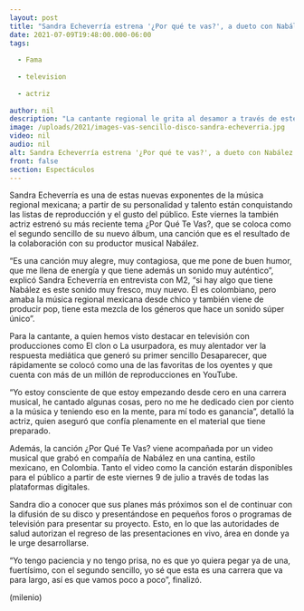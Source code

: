 ```yaml
---
layout: post
title: "Sandra Echeverría estrena '¿Por qué te vas?', a dueto con Nabález"
date: 2021-07-09T19:48:00.000-06:00
tags:
  
  - Fama
  
  - television
  
  - actriz
  
author: nil
description: "La cantante regional le grita al desamor a través de este tema escrito por Nabález, Mango y Pablo Benito."
image: /uploads/2021/images-vas-sencillo-disco-sandra-echeverria.jpg
video: nil
audio: nil
alt: Sandra Echeverría estrena '¿Por qué te vas?', a dueto con Nabález
front: false
section: Espectáculos
---
```


Sandra Echeverría es una de estas nuevas exponentes de la música regional mexicana; a partir de su personalidad y talento están conquistando las listas de reproducción y el gusto del público.
Este viernes la también actriz estrenó su más reciente tema ¿Por Qué Te Vas?, que se coloca como el segundo sencillo de su nuevo álbum, una canción que es el resultado de la colaboración con su productor musical Nabález. 

“Es una canción muy alegre, muy contagiosa, que me pone de buen humor, que me llena de energía y que tiene además un sonido muy auténtico”, explicó Sandra Echeverría en entrevista con M2, “si hay algo que tiene Nabález es este sonido muy fresco, muy nuevo. Él es colombiano, pero amaba la música regional mexicana desde chico y también viene de producir pop, tiene esta mezcla de los géneros que hace un sonido súper único”. 

​Para la cantante, a quien hemos visto destacar en televisión con producciones como El clon o La usurpadora, es muy alentador ver la respuesta mediática que generó su primer sencillo Desaparecer, que rápidamente se colocó como una de las favoritas de los oyentes y que cuenta con más de un millón de reproducciones en YouTube. 

“Yo estoy consciente de que estoy empezando desde cero en una carrera musical, he cantado algunas cosas, pero no me he dedicado cien por ciento a la música y teniendo eso en la mente, para mí todo es ganancia”, detalló la actriz, quien aseguró que confía plenamente en el material que tiene preparado. 

Además, la canción ¿Por Qué Te Vas? viene acompañada por un video musical que grabó en compañía de Nabález en una cantina, estilo mexicano, en Colombia. Tanto el video como la canción estarán disponibles para el público a partir de este viernes 9 de julio a través de todas las plataformas digitales. 

Sandra dio a conocer que sus planes más próximos son el de continuar con la difusión de su disco y presentándose en pequeños foros o programas de televisión para presentar su proyecto. Esto, en lo que las autoridades de salud autorizan el regreso de las presentaciones en vivo, área en donde ya le urge desarrollarse. 

“Yo tengo paciencia y no tengo prisa, no es que yo quiera pegar ya de una, fuertísimo, con el segundo sencillo, yo sé que esta es una carrera que va para largo, así es que vamos poco a poco”, finalizó. 

(milenio)